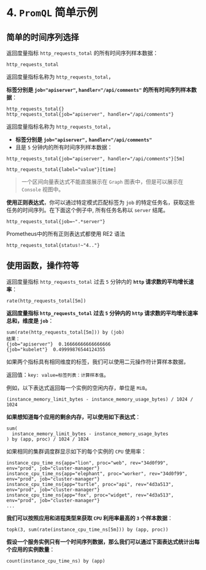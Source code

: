 # 4. `PromQL` 简单示例

## 简单的时间序列选择

返回度量指标 `http_requests_total` 的所有时间序列样本数据：

```
http_requests_total
```

返回度量指标名称为 `http_requests_total`，

**标签分别是 `job="apiserver"`, `handler="/api/comments"` 的所有时间序列样本数据**：

```
http_requests_total{}
http_requests_total{job="apiserver", handler="/api/comments"}
```

返回度量指标名称为 `http_requests_total`，

* **标签分别是 `job="apiserver",` `handler="/api/comments"`**
* 且是 `5` 分钟内的所有时间序列样本数据：

```
http_requests_total{job="apiserver", handler="/api/comments"}[5m]
```

```
http_requests_total{label="value"}[time]
```

> 一个区间向量表达式不能直接展示在 `Graph` 图表中，但是可以展示在 `Console` 视图中。

**使用正则表达式**，你可以通过特定模式匹配标签为 `job` 的特定任务名，获取这些任务的时间序列。在下面这个例子中, 所有任务名称以 `server` 结尾。

```
http_requests_total{job=~".*server"}
```

Prometheus中的所有正则表达式都使用 RE2 语法

```
http_requests_total{status!~"4.."}
```

## 使用函数，操作符等


返回度量指标 `http_requests_total` 过去 `5` 分钟内的 **`http` 请求数的平均增长速率**：

```
rate(http_requests_total[5m])
```

**返回度量指标 `http_requests_total` 过去 `5` 分钟内的 `http` 请求数的平均增长速率总和，维度是 `job`**：

```
sum(rate(http_requests_total[5m])) by (job)
结果：
{job="apiserver"}  0.16666666666666666
{job="kubelet"}  0.49999876544124355
```

如果两个指标具有相同维度的标签，我们可以使用二元操作符计算样本数据，

返回值：`key: value=标签列表：计算样本值`。

例如，以下表达式返回每一个实例的空闲内存，单位是 `MiB`。

```
(instance_memory_limit_bytes - instance_memory_usage_bytes) / 1024 / 1024
```

**如果想知道每个应用的剩余内存，可以使用如下表达式**：


```
sum(
  instance_memory_limit_bytes - instance_memory_usage_bytes
) by (app, proc) / 1024 / 1024
```

如果相同的集群调度群显示如下的每个实例的 `CPU` 使用率：

```
instance_cpu_time_ns{app="lion", proc="web", rev="34d0f99", env="prod", job="cluster-manager"}
instance_cpu_time_ns{app="elephant", proc="worker", rev="34d0f99", env="prod", job="cluster-manager"}
instance_cpu_time_ns{app="turtle", proc="api", rev="4d3a513", env="prod", job="cluster-manager"}
instance_cpu_time_ns{app="fox", proc="widget", rev="4d3a513", env="prod", job="cluster-manager"}
...
```

**我们可以按照应用和进程类型来获取 `CPU` 利用率最高的 `3` 个样本数据**：

```
topk(3, sum(rate(instance_cpu_time_ns[5m])) by (app, proc))
```

**假设一个服务实例只有一个时间序列数据，那么我们可以通过下面表达式统计出每个应用的实例数量**：

```
count(instance_cpu_time_ns) by (app)
```